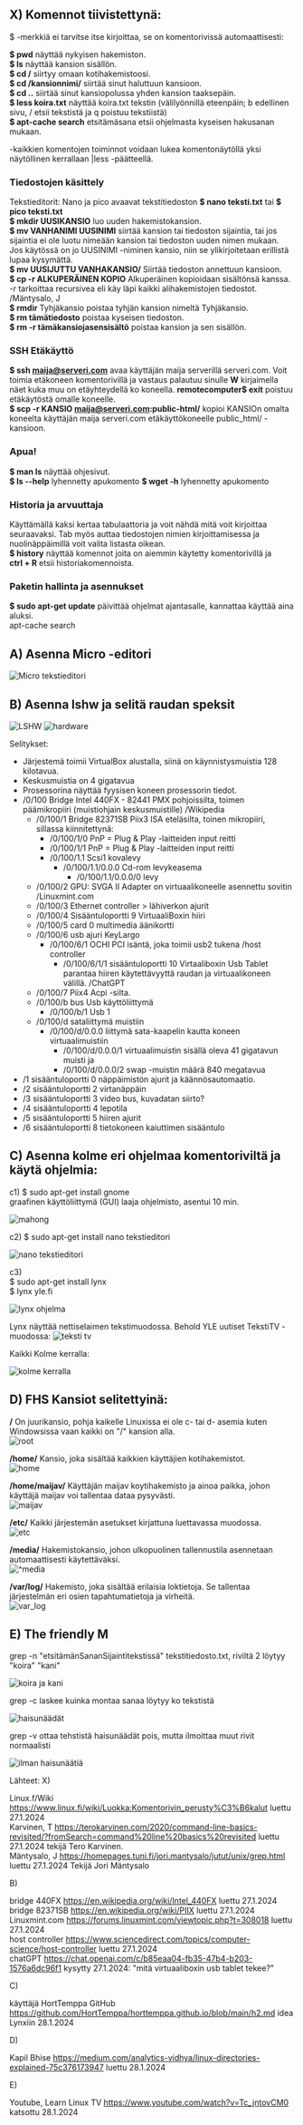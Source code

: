 ## X) Komennot tiivistettynä: 

$ -merkkiä ei tarvitse itse kirjoittaa, se on komentorivissä automaattisesti:
    
  **$ pwd** näyttää nykyisen hakemiston.  
  **$ ls** näyttää kansion sisällön.  
  **$ cd /** siirtyy omaan kotihakemistoosi.   
  **$ cd /kansionnimi/** siirtää sinut haluttuun kansioon.   
  **$ cd ..** siirtää sinut kansiopolussa yhden kansion taaksepäin.  
  **$ less koira.txt** näyttää koira.txt tekstin (välilyönnillä eteenpäin; b edellinen sivu, / etsii tekstistä ja q poistuu tekstiistä)  
  **$ apt-cache search** etsitämäsana etsii ohjelmasta kyseisen hakusanan mukaan. 

  -kaikkien komentojen toiminnot voidaan lukea komentonäytöllä yksi näytöllinen kerrallaan |less  -päätteellä. 

### Tiedostojen käsittely

  Tekstieditorit: Nano ja pico avaavat tekstitiedoston **$ nano teksti.txt** tai **$ pico teksti.txt**  
  **$ mkdir UUSIKANSIO** luo uuden hakemistokansion.  
  **$ mv VANHANIMI UUSINIMI** siirtää kansion tai tiedoston sijaintia, tai jos sijaintia ei ole luotu nimeään kansion tai tiedoston uuden nimen mukaan.  Jos käytössä on jo UUSINIMI -niminen kansio, niin se ylikirjoitetaan erillistä lupaa kysymättä.  
  **$ mv UUSIJUTTU VANHAKANSIO/** Siirtää tiedoston annettuun kansioon.   
  **$ cp -r ALKUPERÄINEN KOPIO** Alkuperäinen kopioidaan sisältönsä kanssa. -r tarkoittaa recursivea eli käy läpi kaikki alihakemistojen tiedostot. /Mäntysalo, J   
  **$ rmdir** Tyhjäkansio poistaa tyhjän kansion nimeltä Tyhjäkansio.  
  **$ rm tämätiedosto** poistaa kyseisen tiedoston.  
  **$ rm -r tämäkansiojasensisältö** poistaa kansion ja sen sisällön.  

### SSH Etäkäyttö

  **$ ssh maija@serveri.com** avaa käyttäjän maija serverillä serveri.com. Voit toimia etäkoneen komentorivillä ja vastaus palautuu sinulle **W** kirjaimella näet kuka muu on etäyhteydellä ko koneella. 
  **remotecomputer$ exit** poistuu etäkäytöstä omalle koneelle.  
  **$ scp -r KANSIO maija@serveri.com:public-html/** kopioi KANSIOn omalta koneelta käyttäjän maija serveri.com etäkäyttökoneelle public_html/ -kansioon.  

### Apua!

  **$ man ls** näyttää ohjesivut.  
     **$ ls --help** lyhennetty apukomento 
     **$ wget -h** lyhennetty apukomento 

### Historia ja arvuuttaja 

  Käyttämällä kaksi kertaa tabulaattoria ja voit nähdä mitä voit kirjoittaa seuraavaksi. Tab myös auttaa tiedostojen nimien kirjoittamisessa ja nuolinäppäimillä voit valita listasta oikean.   
  **$ history** näyttää komennot joita on aiemmin käytetty komentorivillä ja   
    **ctrl + R** etsii historiakomennoista. 

### Paketin hallinta ja asennukset

  **$ sudo apt-get update**  päivittää ohjelmat ajantasalle, kannattaa käyttää aina aluksi.  
  apt-cache search 


## A) Asenna Micro -editori

![Micro tekstieditori](https://github.com/VaMaija/Linux2024/assets/142913118/acfc8ca8-482b-4e01-a922-df2c9d9fe24e)

## B) Asenna lshw ja selitä raudan speksit

![LSHW](https://github.com/VaMaija/Linux2024/assets/142913118/d9e3230a-4d1c-4b90-873e-7e6e947a4c58)
![hardware](https://github.com/VaMaija/Linux2024/assets/142913118/bc772702-2e5f-4ca4-bfd8-f16859205bab)

Selitykset: 
  - Järjestemä toimii VirtualBox alustalla, siinä on käynnistysmuistia 128 kilotavua.  
  - Keskusmuistia on 4 gigatavua
  - Prosessorina näyttää fyysisen koneen prosessorin tiedot.
  - /0/100 Bridge Intel 440FX - 82441 PMX pohjoissilta, toimen päämikropiiri (muistiohjain keskusmuistille) /Wikipedia  
      - /0/100/1 Bridge 82371SB Piix3 ISA eteläsilta, toinen mikropiiri, sillassa kiinnitettynä:  
          - /0/100/1/0 PnP = Plug & Play -laitteiden input reitti
          - /0/100/1/1 PnP = Plug & Play -laitteiden input reitti
          - /0/100/1.1 Scsi1 kovalevy
              - /0/100/1.1/0.0.0 Cd-rom levykeasema
                - /0/100/1.1/0.0.0/0 levy 
      - /0/100/2 GPU: SVGA II Adapter on virtuaalikoneelle asennettu sovitin /Linuxmint.com
      - /0/100/3 Ethernet controller > lähiverkon ajurit
      - /0/100/4 Sisääntuloportti 9 VirtuaaliBoxin hiiri
      - /0/100/5 card 0 multimedia äänikortti
      - /0/100/6 usb ajuri KeyLargo
          - /0/100/6/1 OCHI PCI isäntä, joka toimii usb2 tukena /host controller  
            - /0/100/6/1/1 sisääntuloportti 10 Virtaaliboxin Usb Tablet parantaa hiiren käytettävyyttä raudan ja virtuaalikoneen välillä. /ChatGPT
      - /0/100/7 Piix4 Acpi -silta.
      - /0/100/b bus Usb käyttöliittymä
          - /0/100/b/1 Usb 1
      - /0/100/d sataliittymä muistiin  
        - /0/100/d/0.0.0 liittymä sata-kaapelin kautta koneen virtuaalimuistiin
            - /0/100/d/0.0.0/1 virtuaalimuistin sisällä oleva 41 gigatavun muisti ja
            - /0/100/d/0.0.0/2 swap -muistin määrä 840 megatavua
  - /1 sisääntuloportti 0 näppäimistön ajurit ja käännösautomaatio.  
  - /2 sisääntuloportti 2 virtanäppäin  
  - /3 sisääntuloportti 3 video bus, kuvadatan siirto?
  - /4 sisääntuloportti 4 lepotila
  - /5 sisääntuloportti 5 hiiren ajurit  
  - /6 sisääntuloportti 8 tietokoneen kaiuttimen sisääntulo
  
  
## C) Asenna kolme eri ohjelmaa komentoriviltä ja käytä ohjelmia: 

 c1) $ sudo apt-get install gnome  
 graafinen käyttöliittymä (GUI) laaja ohjelmisto, asentui 10 min. 

![mahong](https://github.com/VaMaija/Linux2024/assets/142913118/b8588c52-84e3-4a60-af74-92b892931ce3)

c2) $ sudo apt-get install nano
tekstieditori  

![nano tekstieditori](https://github.com/VaMaija/Linux2024/assets/142913118/062f36a9-77f1-4ef7-9a1f-882e0a0f5a1f)

c3)    
  $ sudo apt-get install lynx  
  $ lynx yle.fi  

  ![lynx ohjelma](https://github.com/VaMaija/Linux2024/assets/142913118/e856f76b-a2aa-401f-a23d-083361296b4b)

  Lynx näyttää nettiselaimen tekstimuodossa. Behold YLE uutiset TekstiTV -muodossa:
![teksti tv](https://github.com/VaMaija/Linux2024/assets/142913118/408b5ccd-3a00-4e42-8479-e1ff79cef9a0)

Kaikki Kolme kerralla: 

![kolme kerralla](https://github.com/VaMaija/Linux2024/assets/142913118/5d18036d-ba58-424c-b67a-0cf0d8f956fb)


## D) FHS Kansiot selitettyinä: 

  **/**            On juurikansio, pohja kaikelle Linuxissa ei ole c- tai d- asemia kuten Windowsissa vaan kaikki on "/" kansion alla.     
  ![root](https://github.com/VaMaija/Linux2024/assets/142913118/7fa809a8-7148-43e3-8687-d37619591f5a)
  
  **/home/**        Kansio, joka sisältää kaikkien käyttäjien kotihakemistot.  
  ![home](https://github.com/VaMaija/Linux2024/assets/142913118/4758e35a-bc5a-42db-b940-5f34211b960c)
  
  **/home/maijav/**  Käyttäjän maijav koytihakemisto ja ainoa paikka, johon käyttäjä maijav voi tallentaa dataa pysyvästi.  
  ![maijav](https://github.com/VaMaija/Linux2024/assets/142913118/2ccaf54b-378d-4e8d-8c1f-9bc4eed97cf2)

  **/etc/**         Kaikki järjestemän asetukset kirjattuna luettavassa muodossa.   
  ![etc](https://github.com/VaMaija/Linux2024/assets/142913118/e4bbe4ee-5971-4228-b974-91e157a2805e)

  **/media/**        Hakemistokansio, johon ulkopuolinen tallennustila asennetaan automaattisesti käytettäväksi.  
  ![^media](https://github.com/VaMaija/Linux2024/assets/142913118/5bf1806b-2978-4332-b0bf-e3b5105d0280)

  **/var/log/**      Hakemisto, joka sisältää erilaisia loktietoja. Se tallentaa järjestelmän eri osien tapahtumatietoja ja virheitä.  
  ![var_log](https://github.com/VaMaija/Linux2024/assets/142913118/34399ee2-d0b5-47db-877c-959392954d0e)

## E) The friendly M
grep -n "etsitämänSananSijaintitekstissä" tekstitiedosto.txt, riviltä 2 löytyy "koira" "kani"

![koira ja kani](https://github.com/VaMaija/Linux2024/assets/142913118/926b6b27-27b2-49e5-be4d-8ec3f4f913ed)

grep -c laskee kuinka montaa sanaa löytyy ko tekstistä  

![haisunäädät](https://github.com/VaMaija/Linux2024/assets/142913118/77d0a4d6-cf52-4c33-92c1-ab7011e97111)

grep -v ottaa tehstistä haisunäädät pois, mutta ilmoittaa muut rivit normaalisti  

![ilman haisunäätiä](https://github.com/VaMaija/Linux2024/assets/142913118/f28d50ec-b9eb-4c54-90ca-891716215cf5)


                




  


  
    








Lähteet: 
X)

  Linux.f/Wiki https://www.linux.fi/wiki/Luokka:Komentorivin_perusty%C3%B6kalut luettu 27.1.2024  
  Karvinen, T  https://terokarvinen.com/2020/command-line-basics-revisited/?fromSearch=command%20line%20basics%20revisited luettu 27.1.2024 tekijä Tero Karvinen.  
  Mäntysalo, J https://homepages.tuni.fi/jori.mantysalo/jutut/unix/grep.html luettu 27.1.2024 Tekijä Jori Mäntysalo  

B) 

  bridge 440FX https://en.wikipedia.org/wiki/Intel_440FX luettu 27.1.2024  
  bridge 82371SB https://en.wikipedia.org/wiki/PIIX luettu 27.1.2024  
  Linuxmint.com https://forums.linuxmint.com/viewtopic.php?t=308018 luettu 27.1.2024  
  host controller https://www.sciencedirect.com/topics/computer-science/host-controller luettu 27.1.2024  
  chatGPT https://chat.openai.com/c/b85eaa04-fb35-47b4-b203-1576a6dc96f1 kysytty 27.1.2024: "mitä virtuaaliboxin usb tablet tekee?" 

C) 

  käyttäjä HortTemppa GitHub https://github.com/HortTemppa/horttemppa.github.io/blob/main/h2.md idea Lynxiin 28.1.2024   

D) 

 Kapil Bhise https://medium.com/analytics-vidhya/linux-directories-explained-75c376173947 luettu 28.1.2024 

E)  

  Youtube, Learn Linux TV https://www.youtube.com/watch?v=Tc_jntovCM0 katsottu 28.1.2024  

 



